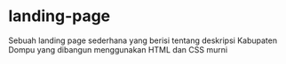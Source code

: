 # landing-page

Sebuah landing page sederhana yang berisi tentang deskripsi Kabupaten Dompu yang dibangun menggunakan HTML dan CSS murni
